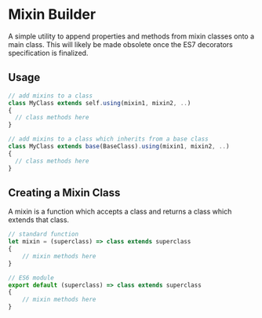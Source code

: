 # Mixin Builder
A simple utility to append properties and methods from mixin classes onto a main class. This will likely be made obsolete once the ES7 decorators specification is finalized.

## Usage

```js
// add mixins to a class
class MyClass extends self.using(mixin1, mixin2, ..)
{
  // class methods here
}

// add mixins to a class which inherits from a base class
class MyClass extends base(BaseClass).using(mixin1, mixin2, ..)
{
  // class methods here
}
```

## Creating a Mixin Class
A mixin is a function which accepts a class and returns a class which extends that class.

```js
// standard function
let mixin = (superclass) => class extends superclass
{
	// mixin methods here
}

// ES6 module
export default (superclass) => class extends superclass
{
	// mixin methods here
}
```
